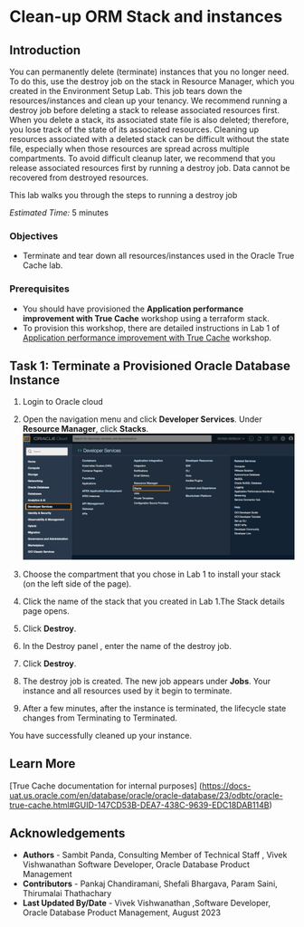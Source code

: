 # Clean-up ORM Stack and instances

## Introduction

You can permanently delete (terminate) instances that you no longer need. To do this, use the destroy job on the stack in Resource Manager, which you created in the Environment Setup Lab. This job  tears down the resources/instances and clean up your tenancy.
We recommend running a destroy job before deleting a stack to release associated resources first. When you delete a stack, its associated state file is also deleted; therefore, you lose track of the state of its associated resources. Cleaning up resources associated with a deleted stack can be difficult without the state file, especially when those resources are spread across multiple compartments. To avoid difficult cleanup later, we recommend that you release associated resources first by running a destroy job.
Data cannot be recovered from destroyed resources.

This lab walks you through the steps to running a destroy job

*Estimated Time:* 5 minutes

### Objectives

- Terminate and tear down all resources/instances used in the Oracle True Cache lab.

### Prerequisites

- You should have provisioned the **Application performance improvement with True Cache** workshop using a terraform stack.
- To provision this workshop, there are detailed instructions in Lab 1 of [Application performance improvement with True Cache](https://livelabs.oracle.com/pls/apex/r/dbpm/livelabs/view-workshop?wid=11454) workshop.

## Task 1: Terminate a Provisioned Oracle Database Instance

1. Login to Oracle cloud

2. Open the navigation menu and click **Developer Services**. Under **Resource Manager**, click **Stacks**.
  ![stack](./images/stack.png " ")

3. Choose the compartment that you chose in Lab 1 to install your stack (on the left side of the page).

4. Click the name of the stack that you created in Lab 1.The Stack details page opens.

5. Click **Destroy**.

6. In the Destroy panel , enter the name of the destroy job.

7. Click **Destroy**.

8. The destroy job is created. The new job appears under **Jobs**. Your instance and all resources used by it begin to terminate.

9. After a few minutes, after the instance is terminated, the lifecycle state changes from Terminating to Terminated.

  You have successfully cleaned up your  instance.

## Learn More
[True Cache documentation for internal purposes] (https://docs-uat.us.oracle.com/en/database/oracle/oracle-database/23/odbtc/oracle-true-cache.html#GUID-147CD53B-DEA7-438C-9639-EDC18DAB114B)


## Acknowledgements
* **Authors** - Sambit Panda, Consulting Member of Technical Staff , Vivek Vishwanathan Software Developer, Oracle Database Product Management
* **Contributors** - Pankaj Chandiramani, Shefali Bhargava, Param Saini, Thirumalai Thathachary
* **Last Updated By/Date** - Vivek Vishwanathan ,Software Developer, Oracle Database Product Management, August 2023
